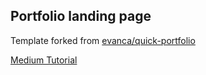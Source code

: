 ## Portfolio landing page

Template forked from [evanca/quick-portfolio](https://github.com/evanca/quick-portfolio)

[Medium Tutorial](https://medium.com/@evanca/set-up-your-portfolio-website-in-less-than-10-minutes-with-github-pages-d0efa8ff56fd)

